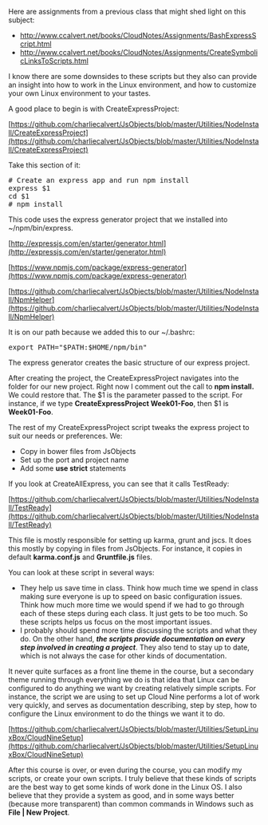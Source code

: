 Here are assignments from a previous class that might shed light on this subject:

- <http://www.ccalvert.net/books/CloudNotes/Assignments/BashExpressScript.html>
- <http://www.ccalvert.net/books/CloudNotes/Assignments/CreateSymbolicLinksToScripts.html>

I know there are some downsides to these scripts but they also can provide an insight into how to work in the Linux environment, and how to customize your own Linux environment to your tastes.

A good place to begin is with CreateExpressProject:

[https://github.com/charliecalvert/JsObjects/blob/master/Utilities/NodeInstall/CreateExpressProject](https://github.com/charliecalvert/JsObjects/blob/master/Utilities/NodeInstall/CreateExpressProject)

Take this section of it:

<pre># Create an express app and run npm install  
express $1  
cd $1  
# npm install</pre>

This code uses the express generator project that we installed into ~/npm/bin/express.

[http://expressjs.com/en/starter/generator.html](http://expressjs.com/en/starter/generator.html)

[https://www.npmjs.com/package/express-generator](https://www.npmjs.com/package/express-generator)

[https://github.com/charliecalvert/JsObjects/blob/master/Utilities/NodeInstall/NpmHelper](https://github.com/charliecalvert/JsObjects/blob/master/Utilities/NodeInstall/NpmHelper)

It is on our path because we added this to our ~/.bashrc:

<pre>export PATH="$PATH:$HOME/npm/bin"</pre>

The express generator creates the basic structure of our express project.

After creating the project, the CreateExpressProject navigates into the folder for our new project. Right now I comment out the call to **npm install.** We could restore that. The $1 is the parameter passed to the script. For instance, if we type **CreateExpressProject Week01-Foo**, then $1 is **Week01-Foo**.

The rest of my CreateExpressProject script tweaks the express project to suit our needs or preferences. We:

*   Copy in bower files from JsObjects
*   Set up the port and project name
*   Add some **use strict** statements

If you look at CreateAllExpress, you can see that it calls TestReady:

[https://github.com/charliecalvert/JsObjects/blob/master/Utilities/NodeInstall/TestReady](https://github.com/charliecalvert/JsObjects/blob/master/Utilities/NodeInstall/TestReady)

This file is mostly responsible for setting up karma, grunt and jscs. It does this mostly by copying in files from JsObjects. For instance, it copies in default **karma.conf.js** and **Gruntfile.js** files.

You can look at these script in several ways:

*   They help us save time in class. Think how much time we spend in class making sure everyone is up to speed on basic configuration issues. Think how much more time we would spend if we had to go through each of these steps during each class. It just gets to be too much. So these scripts helps us focus on the most important issues.
*   I probably should spend more time discussing the scripts and what they do. On the other hand, _**the scripts provide documentation on every step involved in creating a project**_. They also tend to stay up to date, which is not always the case for other kinds of documentation.

It never quite surfaces as a front line theme in the course, but a secondary theme running through everything we do is that idea that Linux can be configured to do anything we want by creating relatively simple scripts. For instance, the script we are using to set up Cloud Nine performs a lot of work very quickly, and serves as documentation describing, step by step, how to configure the Linux environment to do the things we want it to do.

[https://github.com/charliecalvert/JsObjects/blob/master/Utilities/SetupLinuxBox/CloudNineSetup](https://github.com/charliecalvert/JsObjects/blob/master/Utilities/SetupLinuxBox/CloudNineSetup)

After this course is over, or even during the course, you can modify my scripts, or create your own scripts. I truly believe that these kinds of scripts are the best way to get some kinds of work done in the Linux OS. I also believe that they provide a system as good, and in some ways better (because more transparent) than common commands in Windows such as **File | New Project**.
